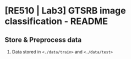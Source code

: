 # [RE510 | Lab3] GTSRB image classification - README

## Store & Preprocess data

1. Data stored in `<./data/train>` and `<./data/test>`
